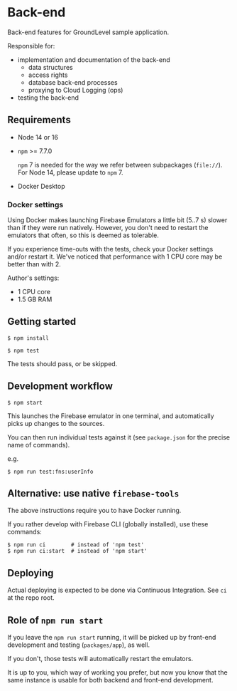 # Back-end

Back-end features for GroundLevel sample application.

Responsible for:

- implementation and documentation of the back-end
   - data structures
   - access rights
   - database back-end processes 
   - proxying to Cloud Logging (ops)
- testing the back-end


## Requirements

- Node 14 or 16
- `npm` >= 7.7.0

   `npm` 7 is needed for the way we refer between subpackages (`file://`). For Node 14, please update to `npm` 7.

- Docker Desktop

<!-- 
developed with:
- macOS 11.4
- node 16.2
- npm 7.13

- Docker Desktop 3.3.4 with: 1 CPU core, 1.5 GB RAM
-->

### Docker settings

Using Docker makes launching Firebase Emulators a little bit (5..7 s) slower than if they were run natively. However, you don't need to restart the emulators that often, so this is deemed as tolerable.

<!-- 13..16 vs. 8..9 s -->

If you experience time-outs with the tests, check your Docker settings and/or restart it. We've noticed that performance with 1 CPU core may be better than with 2.

Author's settings:

- 1 CPU core
- 1.5 GB RAM

<!-- whisper
As a native solution, you can use `npm run ci:start`, and `npm run ci`.
-->


## Getting started

```
$ npm install
```

```
$ npm test
```

The tests should pass, or be skipped.

## Development workflow

```
$ npm start
```

This launches the Firebase emulator in one terminal, and automatically picks up changes to the sources.

You can then run individual tests against it (see `package.json` for the precise name of commands).

e.g. 

```
$ npm run test:fns:userInfo
```

## Alternative: use native `firebase-tools`

The above instructions require you to have Docker running.

If you rather develop with Firebase CLI (globally installed), use these commands:

```
$ npm run ci        # instead of 'npm test'
$ npm run ci:start  # instead of 'npm start'
```

## Deploying

Actual deploying is expected to be done via Continuous Integration. See `ci` at the repo root.


## Role of `npm run start`

If you leave the `npm run start` running, it will be picked up by front-end development and testing (`packages/app`), as well.

If you don't, those tests will automatically restart the emulators.

It is up to you, which way of working you prefer, but now you know that the same instance is usable for both backend and front-end development.
